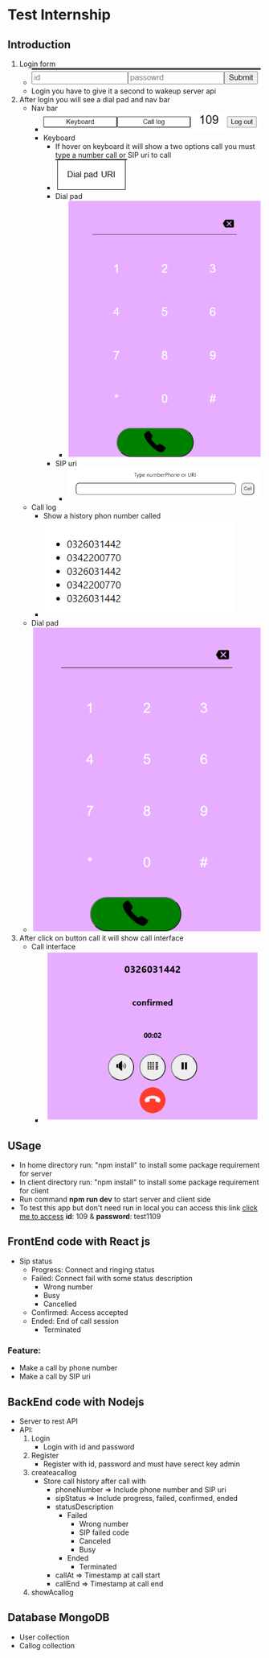 # Test Internship

## Introduction

1. Login form
   - ![Login-form](./assets/login_form.png)
   - Login you have to give it a second to wakeup server api
2. After login you will see a dial pad and nav bar
   - Nav bar
     - ![nav-bar](./assets/nav-bar.png)
     - Keyboard
       - If hover on keyboard it will show a two options call you must type a number call or SIP uri to call
       - ![sip-uri-&-dial-pad](./assets/sd.png)
       - Dial pad
         - ![dial-pad](./assets/dial-pad.png)
       - SIP uri
         - ![sip-uri](./assets/sip-uri.png)
   - Call log
     - Show a history phon number called
     - ![callog-interface](./assets/callog-interface.png)
   - Dial pad
   - ![dial-pad](./assets/dial-pad.png)
3. After click on button call it will show call interface
   - Call interface
     - ![call-interface](./assets/call-interface.png)

## USage

- In home directory run: "npm install" to install some package requirement for server
- In client directory run: "npm install" to install some package requirement for client
- Run command **npm run dev** to start server and client side
- To test this app but don't need run in local you can access this link [click me to access](https://keen-jennings-4487b7.netlify.app/) **id**: 109 & **password**: test1109

## FrontEnd code with React js

- Sip status
  - Progress: Connect and ringing status
  - Failed: Connect fail with some status description
    - Wrong number
    - Busy
    - Cancelled
  - Confirmed: Access accepted
  - Ended: End of call session
    - Terminated

### Feature:

- Make a call by phone number
- Make a call by SIP uri

## BackEnd code with Nodejs

- Server to rest API
- API:
  1. Login
     - Login with id and password
  2. Register
     - Register with id, password and must have serect key admin
  3. createacallog
     - Store call history after call with
       - phoneNumber => Include phone number and SIP uri
       - sipStatus => Include progress, failed, confirmed, ended
       - statusDescription
         - Failed
           - Wrong number
           - SIP failed code
           - Canceled
           - Busy
         - Ended
           - Terminated
       - callAt => Timestamp at call start
       - callEnd => Timestamp at call end
  4. showAcallog

## Database MongoDB

- User collection
- Callog collection
